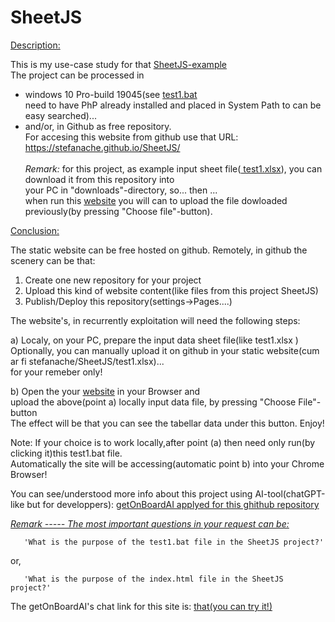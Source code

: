 # SheetJS
<a href="https://stefanache.github.io/SheetJS/">Description:</a>

This is my use-case study for that <a title="Thanks a lot for this product"  href="https://jstool.gitlab.io/demo/sheetjs-xlsx-js/">SheetJS-example</a><br/>
The project can be processed in 
- windows 10 Pro-build 19045(see <a href="https://github.com/stefanache/SheetJS/blob/main/test1.bat">test1.bat</a> <br/>need to have PhP already installed and placed in System Path to can be easy searched)...<br/>
- and/or, in Github as free repository.<br/> 
 For accesing this website from github use that URL:   https://stefanache.github.io/SheetJS/<br/>
<br/><i>Remark:</i>
 for this project, as example input sheet file([ test1.xlsx](https://github.com/stefanache/SheetJS/blob/main/test1.xlsx)), you can download it from this repository into <br/>
your PC in "downloads"-directory, so... then ...<br/>
when run this <a href="https://stefanache.github.io/SheetJS/">website</a> you will can to upload the file dowloaded previously(by pressing "Choose file"-button).

<a href="https://stefanache.github.io/SheetJS/">Conclusion:</a>

The static website can be free hosted on github.
Remotely, in github the scenery can be that:
1) Create one new repository for your project
2) Upload this kind of website content(like files from this project SheetJS)
3) Publish/Deploy this repository(settings->Pages....)

   
The website's, in recurrently exploitation will need the following steps:

a) Localy, on your PC, prepare the input data sheet file(like test1.xlsx )<br/>
   Optionally, you can manually upload it on github in your static website(cum ar fi  stefanache/SheetJS/test1.xlsx)...<br/>for your remeber only!
   
b) Open the your <a href="https://stefanache.github.io/SheetJS/">website</a> in your Browser and <br/>
   upload the above(point a) locally input data file, by pressing "Choose File"-button<br/>
   The effect will be that you can see the tabellar data under this button. Enjoy!<br/>
   
Note: If your choice is to work locally,after point (a) then need only run(by clicking it)this test1.bat file.<br/>
Automatically the site will be accessing(automatic point b) into your Chrome Browser!

You can see/understood more info about this project using AI-tool(chatGPT-like but for developpers):
<a href="https://app.getonboardai.com/chat/stefanache/SheetJS">getOnBoardAI applyed for this ghithub repository</a>

<a href="https://stefanache.github.io/SheetJS/"><i>Remark ----- The most important questions in your request can be: </i></a>

       'What is the purpose of the test1.bat file in the SheetJS project?'

or,

       'What is the purpose of the index.html file in the SheetJS project?'


The getOnBoardAI's chat link for this site is: <a href="https://app.getonboardai.com/share/e689d193-3688-419b-a578-8e5a424c4d0a">that(you can try it!)</a>

